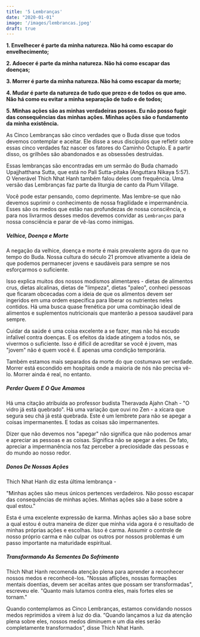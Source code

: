 ```yaml
---
title: '5 Lembranças'
date: "2020-01-01"
image: '/images/lembrancas.jpeg'
draft: true
---
```


**1. Envelhecer é parte da minha natureza. Não há como escapar do envelhecimento;**

**2. Adoecer é parte da minha natureza. Não há como escapar das doenças;**

**3. Morrer é parte da minha natureza. Não há como escapar da morte;**

**4. Mudar é parte da natureza de tudo que prezo e de todos os que amo. Não há como eu evitar a minha separação de tudo e de todos;**

**5. Minhas ações são as minhas verdadeiras posses. Eu não posso fugir das consequências das minhas ações. Minhas ações são o fundamento da minha existência.**

As Cinco Lembranças são cinco verdades que o Buda disse que todos devemos contemplar e aceitar. Ele disse a seus discípulos que refletir sobre essas cinco verdades faz nascer os fatores do Caminho Óctuplo. E a partir disso, os grilhões são abandonados e as obsessões destruídas.

Essas lembranças são encontradas em um sermão do Buda chamado Upajjhatthana Sutta, que está no Pali Sutta-pitaka (Anguttara Nikaya 5:57). O Venerável Thich Nhat Hanh também falou deles com frequência. Uma versão das Lembranças faz parte da liturgia de canto da Plum Village.

Você pode estar pensando, como deprimente. Mas lembre-se que não devemos suprimir o conhecimento de nossa fragilidade e impermanência. Esses são os medos que estão nas profundezas de nossa consciência, e para nos livrarmos desses medos devemos convidar as `Lembranças` para nossa consciência e parar de vê-las como inimigas.



##### Velhice, Doença e Morte

A negação da velhice, doença e morte é mais prevalente agora do que no tempo do Buda. Nossa cultura do século 21 promove ativamente a ideia de que podemos permanecer jovens e saudáveis ​​para sempre se nos esforçarmos o suficiente.

Isso explica muitos dos nossos modismos alimentares - dietas de alimentos crus, dietas alcalinas, dietas de "limpeza", dietas "paleo", conheci pessoas que ficaram obcecadas com a ideia de que os alimentos devem ser ingeridos em uma ordem específica para liberar os nutrientes neles contidos. Há uma busca quase frenética por uma combinação ideal de alimentos e suplementos nutricionais que manterão a pessoa saudável para sempre.

Cuidar da saúde é uma coisa excelente a se fazer, mas não há escudo infalível contra doenças. E os efeitos da idade atingem a todos nós, se vivermos o suficiente. Isso é difícil de acreditar se você é jovem, mas "jovem" não é quem você é. É apenas uma condição temporária.

Também estamos mais separados da morte do que costumava ser verdade. Morrer está escondido em hospitais onde a maioria de nós não precisa vê-lo. Morrer ainda é real, no entanto.

##### Perder Quem E O Que Amamos

Há uma citação atribuída ao professor budista Theravada Ajahn Chah - "O vidro já está quebrado". Há uma variação que ouvi no Zen - a xícara que segura seu chá já está quebrada. Este é um lembrete para não se apegar a coisas impermanentes. E todas as coisas são impermanentes.

Dizer que não devemos nos "apegar" não significa que não podemos amar e apreciar as pessoas e as coisas. Significa não se apegar a eles. De fato, apreciar a impermanência nos faz perceber a preciosidade das pessoas e do mundo ao nosso redor.

##### Donos De Nossas Ações

Thich Nhat Hanh diz esta última lembrança -

"Minhas ações são meus únicos pertences verdadeiros. Não posso escapar das consequências de minhas ações. Minhas ações são a base sobre a qual estou."

Esta é uma excelente expressão de karma. Minhas ações são a base sobre a qual estou é outra maneira de dizer que minha vida agora é o resultado de minhas próprias ações e escolhas. Isso é carma. Assumir o controle de nosso próprio carma e não culpar os outros por nossos problemas é um passo importante na maturidade espiritual.

##### Transformando As Sementes Do Sofrimento

Thich Nhat Hanh recomenda atenção plena para aprender a reconhecer nossos medos e reconhecê-los. "Nossas aflições, nossas formações mentais doentias, devem ser aceitas antes que possam ser transformadas", escreveu ele. "Quanto mais lutamos contra eles, mais fortes eles se tornam."

Quando contemplamos as Cinco Lembranças, estamos convidando nossos medos reprimidos a virem à luz do dia. “Quando lançamos a luz da atenção plena sobre eles, nossos medos diminuem e um dia eles serão completamente transformados”, disse Thich Nhat Hanh.